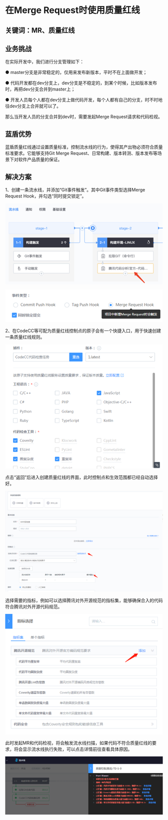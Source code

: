 # 在Merge Request时使用质量红线


## 关键词：MR、质量红线 <a id="&#x51C6;&#x5907;&#x4E8B;&#x9879;"></a>

## 业务挑战 <a id="&#x51C6;&#x5907;&#x4E8B;&#x9879;"></a>

在实际开发中，我们进行分支管理如下：

● master分支是非常稳定的，仅用来发布新版本，平时不在上面做开发；

● 代码开发都在dev分支上，dev分支是不稳定的，到某个时候，比如版本发布时，再把dev分支合并到master上；

● 开发人员每个人都在dev分支上做代码开发，每个人都有自己的分支，时不时地往dev分支上合并就可以了。

那么当开发人员的分支合并到dev时，需要发起Merge Request请求和代码检视。

## 蓝盾优势 <a id="&#x51C6;&#x5907;&#x4E8B;&#x9879;"></a>

蓝盾质量红线通过设置质量标准，控制流水线的行为，使得其产出物必须符合质量标准要求。它能够支持Git Merge Request、日常构建、版本转测、版本发布等场景下对软件产品质量的保证。


## 解决方案 <a id="&#x51C6;&#x5907;&#x4E8B;&#x9879;"></a>

1、创建一条流水线，并添加“Git事件触发”。其中Git事件类型选择Merge Request Hook，并勾选“同时提交锁定”。

![&#x56FE;1](../../../assets/scene-mr-quality-redline-a.png)

![&#x56FE;1](../../../assets/scene-mr-quality-redline-b.png)

2、在CodeCC等可配为质量红线控制点的原子会有一个快捷入口，用于快速创建一条质量红线规则。

![&#x56FE;1](../../../assets/scene-mr-quality-redline-c.png)

点击“返回”后进入创建质量红线的界面，此时控制点和生效范围都已经自动选择好。

![&#x56FE;1](../../../assets/scene-mr-quality-redline-d.png)

选择需要的指标，例如可以选择腾讯对外开源规范的指标集，能够确保合入的代码符合腾讯对外开源代码规范。

![&#x56FE;1](../../../assets/scene-mr-quality-redline-e.png)

此时发起MR和代码检视，将会触发流水线扫描，如果代码不符合质量红线的要求，将会显示流水线执行失败，可以点击详情前往查看具体原因。

![&#x56FE;1](../../../assets/scene-mr-quality-redline-f.png)
